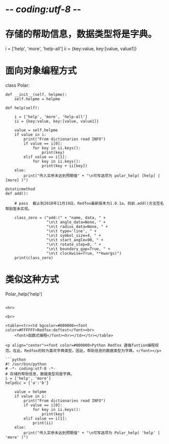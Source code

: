 # -*- coding:utf-8 -*-
# 存储的帮助信息，数据类型将是字典。

i = ['help', 'more', 'help-all']
ii = {key:value, key:[value, value1]}
  

# 面向对象编程方式
class Polar:

    def __init__(self, helpme):
        self.helpme = helpme

    def help(self):

        i = ['help', 'more', 'help-all']
        ii = {key:value, key:[value, value1]}

        value = self.helpme
        if value in i:
            print("From dictionaries read INFO")
            if value == i[0]:
                for key in ii.keys():
                    print(key)
            elif value == i[1]:
                for key in ii.keys():
                    print(key + ii[key])
        else:
            print("传入实参未达到预期值" + "\n可写选项为 polar_help( [help] | [more] )")

    @staticmethod
    def add():
        
        # pass  截止到2018年11月19日，Redfox最新版本为1.0.1a，目前.add()方法签名帮助暂未实现。
                
        class_zero = ("add:(" + "name, data, " + 
                      "\n\t angle_data=None, " +
                      "\n\t radius_data=None, " +
                      "\n\t type='line', " +
                      "\n\t symbol_size=4, " +
                      "\n\t start_angle=90, " +
                      "\n\t rotate_step=0, " +
                      "\n\t boundary_gap=True, " +
                      "\n\t clockwise=True, **kwargs)")
        print(class_zero)
    

# 类似这种方式
Polar_help('help')
```

<hr>

<br>

<table><tr><td bgcolor=#000000><font color=#FFFFFF>Redfox:deftest</font><br>
    <font>函数式编程</font><hr></td></tr></table>

<p align="center"><font color=#000000>Python Redfox 遵循funtion编程规范。在此，Redfox的较为喜欢字典类型。因此，帮助信息的数据类型为字典。</font></p>

```python
#! /usr/bin/python 
# -*- coding:utf-8 -*-
# 存储的帮助信息，数据类型将是字典。
i = ['help', 'more']
helpdic = {'a':'b'}

    value = helpme
    if value in i:
        print("From dictionaries read INFO")
        if value == i[0]:
            for key in ii.keys():
                print(key)
        elif value == i[1]:
            print(ii)
    else:
        print("传入实参未达到预期值" + "\n可写选项为 Polar_help( 'help' | 'more' )")
```














